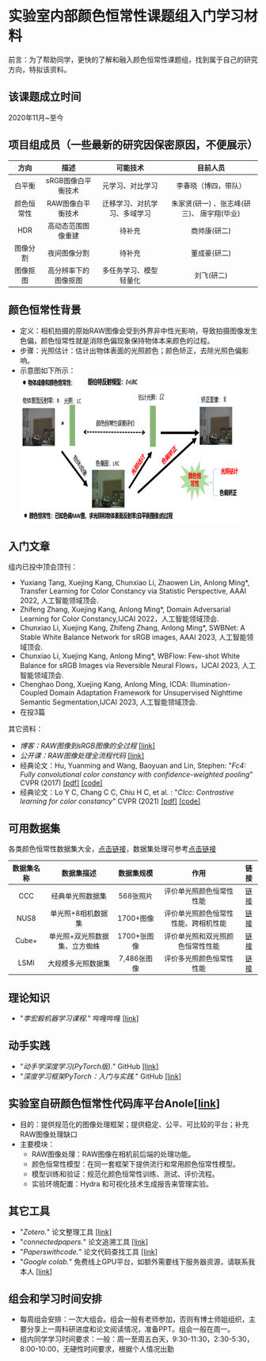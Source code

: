 实验室内部颜色恒常性课题组入门学习材料
===============================
前言：为了帮助同学，更快的了解和融入颜色恒常性课题组，找到属于自己的研究方向，特拟该资料。

## 该课题成立时间
2020年11月~至今

## 项目组成员（一些最新的研究因保密原因，不便展示）

| 方向       | 描述     | 可能技术 | 目前人员     |
| :-----------: | :--------: | :--------: | :--------: |
| 白平衡    |   sRGB图像白平衡技术    |   元学习、对比学习      |      李春晓（博四，带队）    |
| 颜色恒常性    |    RAW图像白平衡技术   |   迁移学习、对抗学习、多域学习    |   朱家贤(研一) 、张志峰(研三)、 唐宇翔(毕业)    |
| HDR    |    高动态范围图像重建   |   待补充   |   商帅康(研二)    |
| 图像分割    |    夜间图像分割   |   待补充   |   董成豪(研二)    |
| 图像抠图    |    高分辨率下的图像抠图   |  多任务学习、模型轻量化   |   刘飞(研二)    |

## 颜色恒常性背景
+ 定义：相机拍摄的原始RAW图像会受到外界非中性光影响，导致拍摄图像发生色偏，颜色恒常性就是消除色偏现象保持物体本来颜色的过程。
+ 步骤：光照估计：估计出物体表面的光照颜色；颜色矫正，去除光照色偏影响。
+ 示意图如下所示：<img src="https://github.com/ChunxiaoLe/CCC/blob/main/%E9%A2%9C%E8%89%B2%E6%81%92%E5%B8%B8%E6%80%A7%E8%83%8C%E6%99%AF.png" width = "450" height = "300" alt="" align=center />

## 入门文章
组内已投中顶会顶刊：
+ Yuxiang Tang, Xuejing Kang, Chunxiao Li, Zhaowen Lin, Anlong Ming*, Transfer Learning for Color Constancy via Statistic Perspective, AAAI 2022, 人工智能领域顶会.
+ Zhifeng Zhang, Xuejing Kang, Anlong Ming*, Domain Adversarial Learning for Color Constancy,IJCAI 2022，人工智能领域顶会.
+ Chunxiao Li, Xuejing Kang, Zhifeng Zhang, Anlong Ming*, SWBNet: A Stable White Balance Network for sRGB images, AAAI 2023, 人工智能领域顶会.
+ Chunxiao Li, Xuejing Kang, Anlong Ming*, WBFlow: Few-shot White Balance for sRGB Images via Reversible Neural Flows，IJCAI 2023, 人工智能领域顶会.
+ Chenghao Dong, Xuejing Kang, Anlong Ming, ICDA: Illumination-Coupled Domain Adaptation Framework for Unsupervised Nighttime Semantic Segmentation,IJCAI 2023, 人工智能领域顶会.
+ 在投3篇

其它资料：
+ *博客：RAW图像到sRGB图像的全过程*  [[link]](https://ridiqulous.com/process-raw-data-using-matlab-and-dcraw/comment-page-3/#comments)
+ *公开课：RAW图像处理全流程代码* [[link]](https://nbviewer.jupyter.org/github/yourwanghao/CMUComputationalPhotography/blob/master/class2/notebook2.ipynb)
+ 经典论文：Hu, Yuanming and Wang, Baoyuan and Lin, Stephen: "*Fc4: Fully convolutional color constancy with confidence-weighted pooling*" CVPR (2017) [[pdf]](https://openaccess.thecvf.com/content_cvpr_2017/papers/Hu_FC4_Fully_Convolutional_CVPR_2017_paper.pdf) [[code]](https://github.com/yuanming-hu/fc4)
+ 经典论文：Lo Y C, Chang C C, Chiu H C, et al. : "*Clcc: Contrastive learning for color constancy*" CVPR (2021) [[pdf]](https://openaccess.thecvf.com/content/CVPR2021/papers/Lo_CLCC_Contrastive_Learning_for_Color_Constancy_CVPR_2021_paper.pdf) [[code]](https://openaccess.thecvf.com/content/CVPR2021/papers/Lo_CLCC_Contrastive_Learning_for_Color_Constancy_CVPR_2021_paper.pdf)



可用数据集
--------------
各类颜色恒常性数据集大全，[点击链接](http://colorconstancy.com/evaluation/datasets/index.html)，数据集处理可参考[点击链接](https://github.com/ChunxiaoLe/CCC/blob/main/color_constancy_data_process_all.py)

| 数据集名称  | 数据集描述  | 数据集规模    |   作用   | 链接|
| :-----------: | :--------: | :--------: | :--------: | :--------: |
| CCC | 经典单光照数据集 | 568张照片 | 评价单光照颜色恒常性性能 | [链接](https://www2.cs.sfu.ca/~colour/data/shi_gehler/) |
| NUS8 | 单光照+8相机数据集| 1700+图像 | 评价单光照颜色恒常性性能、跨相机性能| [链接](https://cvil.eecs.yorku.ca/projects/public_html/illuminant/illuminant.html) |
| Cube+ | 单光照+双光照数据集、立方蜘蛛 | 1700+张图像 | 评价单光照和双光照颜色恒常性性能 | [链接](https://ipg.fer.hr/ipg/resources/color_constancy) |
| LSMI | 大规模多光照数据集 |7,486张图像 | 评价多光照颜色恒常性性能 | [链接](https://github.com/DY112/LSMI-dataset) |

## 理论知识
+ "*李宏毅机器学习课程.*" 哔哩哔哩 [[link]](https://www.bilibili.com/video/BV1JE411g7XF?from=search&seid=16114573361443816126)

## 动手实践
+ "*动手学深度学习(PyTorch版).*" GitHub [[link]](https://tangshusen.me/Dive-into-DL-PyTorch/#/)
+ "*深度学习框架PyTorch：入门与实践.*" GitHub [[link]](https://github.com/chenyuntc/pytorch-book)


## 实验室自研颜色恒常性代码库平台Anole[[link]](https://github.com/YuxiangTang/Anole)
+ 目的：提供规范化的图像处理框架；提供稳定、公平、可比较的平台；补充RAW图像处理缺口
+ 主要模块：
  + RAW图像处理：RAW图像在相机前后端的处理功能。
  + 颜色恒常性模型：在同一套框架下提供流行和常用颜色恒常性模型。
  + 模型训练和验证：规范化颜色恒常性训练、测试、评价流程。
  + 实验环境配置：Hydra 和可视化技术生成报告来管理实验。

## 其它工具
+ "*Zotero.*" 论文整理工具 [[link]](https://www.zotero.org/)
+ "*connectedpapers.*" 论文追溯工具 [[link]](https://www.connectedpapers.com/)
+ "*Paperswithcode.*" 论文代码查找工具 [[link]](https://paperswithcode.com/)
+ "*Google colab.*" 免费线上GPU平台，如额外需要线下服务器资源，请联系我本人 [[link]](https://colab.research.google.com/notebooks/intro.ipynb)

## 组会和学习时间安排
+ 每周组会安排：一次大组会。组会一般有老师参加，否则有博士师姐组织，主要分享上一周科研进度和论文阅读情况，准备PPT。组会一般在周一。
+ 组内同学学习时间要求：一般：周一至周五白天，9:30-11:30，2:30-5:30，8:00-10:00，无硬性时间要求，根据个人情况出勤
